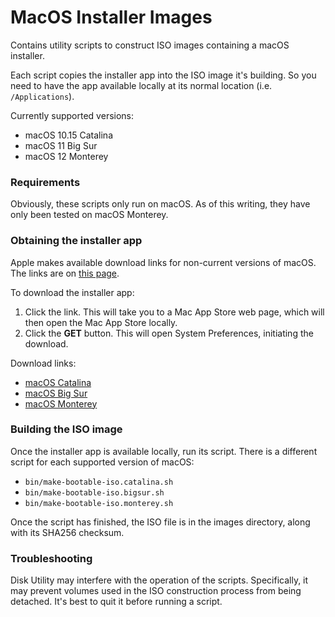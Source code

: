 # MacOS Installer Images

Contains utility scripts to construct ISO images containing a macOS installer.

Each script copies the installer app into the ISO image it's building.
So you need to have the app available locally at its normal location (i.e. `/Applications`).

Currently supported versions:

- macOS 10.15 Catalina
- macOS 11 Big Sur
- macOS 12 Monterey

### Requirements

Obviously, these scripts only run on macOS.
As of this writing, they have only been tested on macOS Monterey.

### Obtaining the installer app

Apple makes available download links for non-current versions of macOS.
The links are on [this page](https://support.apple.com/en-us/HT211683).

To download the installer app:

1. Click the link.
   This will take you to a Mac App Store web page, which will then open the Mac App Store locally.
1. Click the **GET** button.
   This will open System Preferences, initiating the download.

Download links:

- [macOS Catalina](https://apps.apple.com/ca/app/macos-catalina/id1466841314?mt=12)
- [macOS Big Sur](https://apps.apple.com/ca/app/macos-big-sur/id1526878132?mt=12)
- [macOS Monterey](https://apps.apple.com/app/macos-monterey/id1576738294?mt=12)

### Building the ISO image

Once the installer app is available locally, run its script.
There is a different script for each supported version of macOS:

- `bin/make-bootable-iso.catalina.sh`
- `bin/make-bootable-iso.bigsur.sh`
- `bin/make-bootable-iso.monterey.sh`

Once the script has finished, the ISO file is in the images directory, along with its SHA256 checksum.

### Troubleshooting

Disk Utility may interfere with the operation of the scripts.
Specifically, it may prevent volumes used in the ISO construction process from being detached.
It's best to quit it before running a script.
